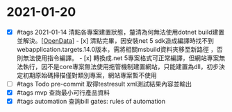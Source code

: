 # 2021-01-20

- [x] #tags 2021-01-14 清點各專案建置狀態，釐清為何無法使用dotnet build建置並解決。[[OpenData]]
        - [x] 清點完畢，因安裝net 5 sdk造成編譯時找不到 webapplication.targets.14.0版本，需將相關msbuild資料夾移至新路徑
            ，否則無法使用指令編譯。
        - [x] 轉換成.net 5專案格式可正常編譯，但網站專案無法執行，因不是core專案無法使用拖管機制建置網站，只能建置為dll，初步決定初期原始碼掃描僅對類別專案，網站專案暫不使用
- [ ] #tags Todo pre-commit 取得testresult xml測試結果內容並輸出
- [x] #tags mvp 查詢最小可行產品資料
- [x] #tags automation 查詢bill gates: rules of automation

[//begin]: # "Autogenerated link references for markdown compatibility"
[OpenData]: ../../projects/OpenData/OpenData.md "資訊公開"
[//end]: # "Autogenerated link references"